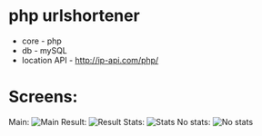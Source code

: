 # php urlshortener

* core - php
* db - mySQL
* location API - http://ip-api.com/php/


# Screens:

Main: ![Main](http://dl3.joxi.net/drive/2018/05/25/0013/3105/871457/57/8771aad512.png)
Result: ![Result](http://dl3.joxi.net/drive/2018/05/25/0013/3105/871457/57/63391420b9.png)
Stats: ![Stats](http://dl3.joxi.net/drive/2018/07/01/0013/3105/871457/57/07b4fd4831.png)
No stats: ![No stats](http://dl4.joxi.net/drive/2018/07/01/0013/3105/871457/57/25d08bc478.png)
